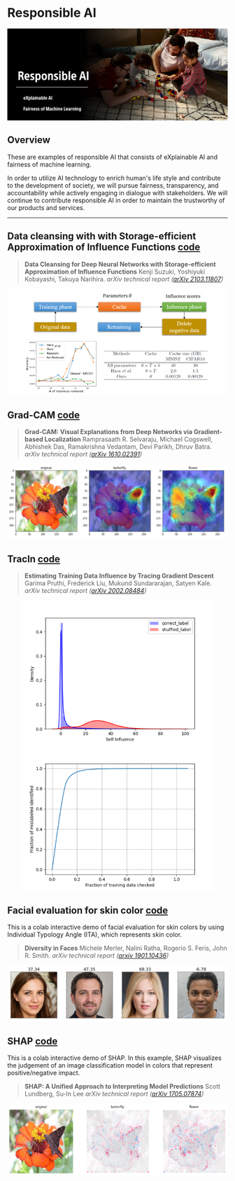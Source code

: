 # Responsible AI

![](./imgs/responsible_ai.png)

## Overview

These are examples of responsible AI that consists of eXplainable AI and fairness of machine learning. 


In order to utilize AI technology to enrich human's life style and contribute to the development of society, we will pursue fairness,  transparency, and accountability while actively engaging in dialogue with stakeholders. We will continue to contribute responsible AI in order to maintain the trustworthy of our products and services.

---

## Data cleansing with with Storage-efficient Approximation of Influence Functions [code](./data_cleansing/)

> **Data Cleansing for Deep Neural Networks with Storage-efficient Approximation of Influence Functions**
> Kenji Suzuki, Yoshiyuki Kobayashi, Takuya Narihira.
> *arXiv technical report ([arXiv 2103.11807]( https://arxiv.org/abs/2103.11807))*            

![](./data_cleansing/imgs/datacleansing.png)

## Grad-CAM [code](./gradcam/)
> **Grad-CAM: Visual Explanations from Deep Networks via Gradient-based Localization**
> Ramprasaath R. Selvaraju, Michael Cogswell, Abhishek Das, Ramakrishna Vedantam, Devi Parikh, Dhruv Batra.
> *arXiv technical report ([arXiv 1610.02391](https://arxiv.org/abs/1610.02391))* 

![](./gradcam/images/sample.png)


## TracIn [code](./tracin/)
> **Estimating Training Data Influence by Tracing Gradient Descent**
> Garima Pruthi, Frederick Liu, Mukund Sundararajan, Satyen Kale.
> *arXiv technical report ([arXiv 2002.08484](https://arxiv.org/abs/2002.08484))* 

<p align="center">
<img src="./tracin/figure/self_influence_distribution.png" width="440px"><img src="./tracin/figure/score_curve.png" width="440px">
</p>

## Facial evaluation for skin color [code](./face_evaluation/)
This is a colab interactive demo of facial evaluation for skin colors by using Individual Typology Angle (ITA), which represents skin color.
> **Diversity in Faces**
> Michele Merler, Nalini Ratha, Rogerio S. Feris, John R. Smith.
> *arXiv technical report ([arxiv 1901.10436](https://arxiv.org/abs/1901.10436))* 

<p align="center">
<img src="./face_evaluation/skin_color.png">
</p>

## SHAP [code](./shap/)
This is a colab interactive demo of SHAP. In this example, SHAP visualizes the judgement of an image classification model in colors that represent positive/negative impact.

> **SHAP: A Unified Approach to Interpreting Model Predictions**
> Scott Lundberg, Su-In Lee
> *arXiv technical report ([arXiv 1705.07874](https://arxiv.org/abs/1705.07874))* 

![](./shap/images/sample.png)